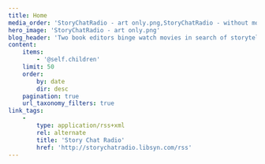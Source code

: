 ```yaml
---
title: Home
media_order: 'StoryChatRadio - art only.png,StoryChatRadio - without movie screen.png'
hero_image: 'StoryChatRadio - art only.png'
blog_header: 'Two book editors binge watch movies in search of storytelling gems. Their sacrifice is your novel’s gain.'
content:
    items:
        - '@self.children'
    limit: 50
    order:
        by: date
        dir: desc
    pagination: true
    url_taxonomy_filters: true
link_tags:
    -
        type: application/rss+xml
        rel: alternate
        title: 'Story Chat Radio'
        href: 'http://storychatradio.libsyn.com/rss'
---
```


